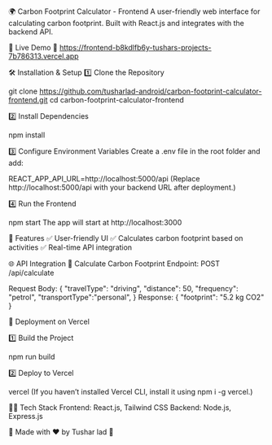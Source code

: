 🌍 Carbon Footprint Calculator - Frontend
A user-friendly web interface for calculating carbon footprint. Built with React.js and integrates with the backend API.

🚀 Live Demo
🔗 https://frontend-b8kdlfb6y-tushars-projects-7b786313.vercel.app

🛠 Installation & Setup
1️⃣ Clone the Repository

git clone https://github.com/tusharlad-android/carbon-footprint-calculator-frontend.git
cd carbon-footprint-calculator-frontend

2️⃣ Install Dependencies

npm install

3️⃣ Configure Environment Variables
Create a .env file in the root folder and add:

REACT_APP_API_URL=http://localhost:5000/api
(Replace http://localhost:5000/api with your backend URL after deployment.)

4️⃣ Run the Frontend

npm start
The app will start at http://localhost:3000

📌 Features
✅ User-friendly UI
✅ Calculates carbon footprint based on activities
✅ Real-time API integration

🌐 API Integration
🔹 Calculate Carbon Footprint
Endpoint: POST /api/calculate

Request Body:
{
  "travelType": "driving",
  "distance": 50,
  "frequency": "petrol",
  "transportType":"personal",
}
Response:
{
  "footprint": "5.2 kg CO2"
}

🚀 Deployment on Vercel

1️⃣ Build the Project

npm run build

2️⃣ Deploy to Vercel

vercel
(If you haven’t installed Vercel CLI, install it using npm i -g vercel.)

👨‍💻 Tech Stack
Frontend: React.js, Tailwind CSS
Backend: Node.js, Express.js


🚀 Made with ❤️ by Tushar lad 🎉
